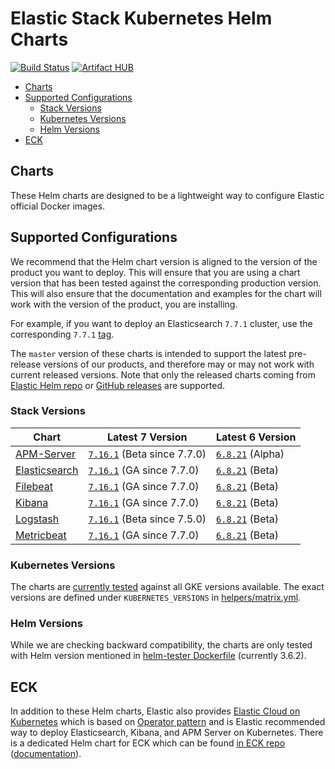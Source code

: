 # Elastic Stack Kubernetes Helm Charts

[![Build Status](https://img.shields.io/jenkins/s/https/devops-ci.elastic.co/job/elastic+helm-charts+main.svg)](https://devops-ci.elastic.co/job/elastic+helm-charts+main/) [![Artifact HUB](https://img.shields.io/endpoint?url=https://artifacthub.io/badge/repository/elastic)](https://artifacthub.io/packages/search?repo=elastic)

<!-- START doctoc generated TOC please keep comment here to allow auto update -->
<!-- DON'T EDIT THIS SECTION, INSTEAD RE-RUN doctoc TO UPDATE -->

- [Charts](#charts)
- [Supported Configurations](#supported-configurations)
  - [Stack Versions](#stack-versions)
  - [Kubernetes Versions](#kubernetes-versions)
  - [Helm Versions](#helm-versions)
- [ECK](#eck)

<!-- END doctoc generated TOC please keep comment here to allow auto update -->


## Charts

These Helm charts are designed to be a lightweight way to configure Elastic
official Docker images.

## Supported Configurations

We recommend that the Helm chart version is aligned to the version of the
product you want to deploy. This will ensure that you are using a chart version
that has been tested against the corresponding production version.
This will also ensure that the documentation and examples for the chart will
work with the version of the product, you are installing.

For example, if you want to deploy an Elasticsearch `7.7.1` cluster, use the
corresponding `7.7.1` [tag][elasticsearch-771].

The `master` version of these charts is intended to support the latest
pre-release versions of our products, and therefore may or may not work with
current released versions.
Note that only the released charts coming from [Elastic Helm repo][] or
[GitHub releases][] are supported.


### Stack Versions

| Chart                                      | Latest 7 Version                             | Latest 6 Version                   |
|--------------------------------------------|----------------------------------------------|------------------------------------|
| [APM-Server](./apm-server/README.md)       | [`7.16.1`][apm-7] (Beta since 7.7.0)         | [`6.8.21`][apm-6] (Alpha)          |
| [Elasticsearch](./elasticsearch/README.md) | [`7.16.1`][elasticsearch-7] (GA since 7.7.0) | [`6.8.21`][elasticsearch-6] (Beta) |
| [Filebeat](./filebeat/README.md)           | [`7.16.1`][filebeat-7] (GA since 7.7.0)      | [`6.8.21`][filebeat-6] (Beta)      |
| [Kibana](./kibana/README.md)               | [`7.16.1`][kibana-7] (GA since 7.7.0)        | [`6.8.21`][kibana-6] (Beta)        |
| [Logstash](./logstash/README.md)           | [`7.16.1`][logstash-7] (Beta since 7.5.0)    | [`6.8.21`][logstash-6] (Beta)      |
| [Metricbeat](./metricbeat/README.md)       | [`7.16.1`][metricbeat-7] (GA since 7.7.0)    | [`6.8.21`][metricbeat-6] (Beta)    |

### Kubernetes Versions

The charts are [currently tested][] against all GKE versions available. The
exact versions are defined under `KUBERNETES_VERSIONS` in
[helpers/matrix.yml][].

### Helm Versions

While we are checking backward compatibility, the charts are only tested with
Helm version mentioned in [helm-tester Dockerfile][] (currently 3.6.2).


## ECK

In addition to these Helm charts, Elastic also provides
[Elastic Cloud on Kubernetes][] which is based on [Operator pattern][] and is
Elastic recommended way to deploy Elasticsearch, Kibana, and APM Server on
Kubernetes. There is a dedicated Helm chart for ECK which can be found
[in ECK repo][eck-chart] ([documentation][eck-chart-doc]).


[currently tested]: https://devops-ci.elastic.co/job/elastic+helm-charts+main/
[eck-chart]: https://github.com/elastic/cloud-on-k8s/tree/master/deploy
[eck-chart-doc]: https://www.elastic.co/guide/en/cloud-on-k8s/current/k8s-install-helm.html
[elastic cloud on kubernetes]: https://github.com/elastic/cloud-on-k8s
[elastic helm repo]: https://helm.elastic.co
[github releases]: https://github.com/elastic/helm-charts/releases
[helm-tester Dockerfile]: https://github.com/elastic/helm-charts/blob/main/helpers/helm-tester/Dockerfile
[helpers/matrix.yml]: https://github.com/elastic/helm-charts/blob/main/helpers/matrix.yml
[operator pattern]: https://kubernetes.io/docs/concepts/extend-kubernetes/operator/
[elasticsearch-771]: https://github.com/elastic/helm-charts/tree/7.7.1/elasticsearch/
[apm-7]: https://github.com/elastic/helm-charts/tree/7.16.1/apm-server/README.md
[apm-6]: https://github.com/elastic/helm-charts/tree/6.8.21/apm-server/README.md
[elasticsearch-7]: https://github.com/elastic/helm-charts/tree/7.16.1/elasticsearch/README.md
[elasticsearch-6]: https://github.com/elastic/helm-charts/tree/6.8.21/elasticsearch/README.md
[filebeat-7]: https://github.com/elastic/helm-charts/tree/7.16.1/filebeat/README.md
[filebeat-6]: https://github.com/elastic/helm-charts/tree/6.8.21/filebeat/README.md
[kibana-7]: https://github.com/elastic/helm-charts/tree/7.16.1/kibana/README.md
[kibana-6]: https://github.com/elastic/helm-charts/tree/6.8.21/kibana/README.md
[logstash-7]: https://github.com/elastic/helm-charts/tree/7.16.1/logstash/README.md
[logstash-6]: https://github.com/elastic/helm-charts/tree/6.8.21/logstash/README.md
[metricbeat-7]: https://github.com/elastic/helm-charts/tree/7.16.1/metricbeat/README.md
[metricbeat-6]: https://github.com/elastic/helm-charts/tree/6.8.21/metricbeat/README.md
